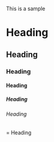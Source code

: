 This is a sample
# Heading
## Heading
### Heading
#### Heading
##### Heading
###### Heading
= Heading
